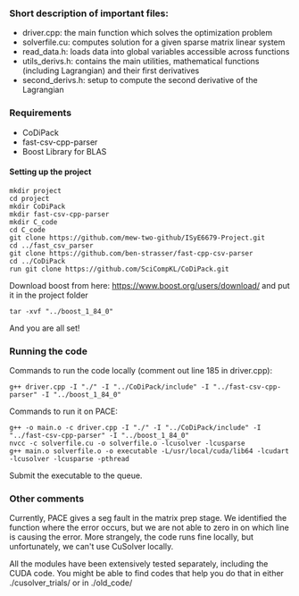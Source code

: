 ### Short description of important files:
- driver.cpp: the main function which solves the optimization problem
- solverfile.cu: computes solution for a given sparse matrix linear system
- read_data.h: loads data into global variables accessible across functions
- utils_derivs.h: contains the main utilities, mathematical functions (including Lagrangian) and their first derivatives
- second_derivs.h: setup to compute the second derivative of the Lagrangian

### Requirements
- CoDiPack
- fast-csv-cpp-parser
- Boost Library for BLAS
#### Setting up the project
```Shell
mkdir project
cd project
mkdir CoDiPack
mkdir fast-csv-cpp-parser
mkdir C_code
cd C_code
git clone https://github.com/mew-two-github/ISyE6679-Project.git
cd ../fast_csv_parser
git clone https://github.com/ben-strasser/fast-cpp-csv-parser
cd ../CoDiPack
run git clone https://github.com/SciCompKL/CoDiPack.git
```
Download boost from here: https://www.boost.org/users/download/ and put it in the project folder
```Shell
tar -xvf "../boost_1_84_0"
```
And you are all set!
### Running the code
Commands to run the code locally (comment out line 185 in driver.cpp):
```Shell
g++ driver.cpp -I "./" -I "../CoDiPack/include" -I "../fast-csv-cpp-parser" -I "../boost_1_84_0"
```

Commands to run it on PACE:
```Shell
g++ -o main.o -c driver.cpp -I "./" -I "../CoDiPack/include" -I "../fast-csv-cpp-parser" -I "../boost_1_84_0"
nvcc -c solverfile.cu -o solverfile.o -lcusolver -lcusparse
g++ main.o solverfile.o -o executable -L/usr/local/cuda/lib64 -lcudart -lcusolver -lcusparse -pthread
```
Submit the executable to the queue.
### Other comments

Currently, PACE gives a seg fault in the matrix prep stage. We identified the function where the error occurs, but we are not able to zero in on which line is causing the error. More strangely, the code runs fine locally, 
but unfortunately, we can't use CuSolver locally.

All the modules have been extensively tested separately, including the CUDA code. You might be able to find codes that help you do that in either ./cusolver_trials/ or in ./old_code/
